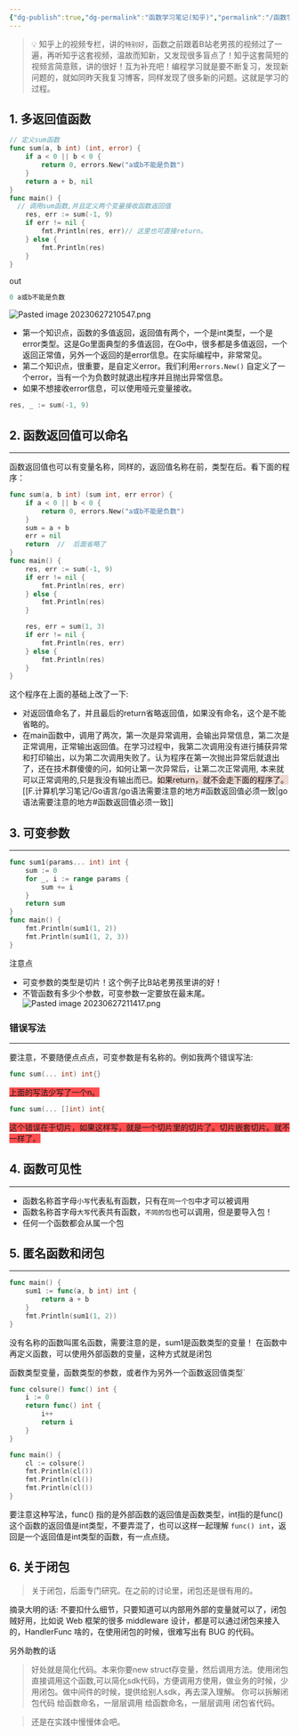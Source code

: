 ```yaml
---
{"dg-publish":true,"dg-permalink":"函数学习笔记(知乎)","permalink":"/函数学习笔记(知乎)/","noteIcon":"","created":"2022-07-19","updated":""}
---
```



>💡 知乎上的视频专栏，讲的`特别好`，函数之前跟着B站老男孩的视频过了一遍，再听知乎这套视频，温故而知新，又发现很多盲点了！知乎这套简短的视频言简意赅，讲的很好！互为补充吧！编程学习就是要不断复习，发现新问题的，就如同昨天我复习博客，同样发现了很多新的问题。这就是学习的过程。

## 1. 多返回值函数
```go
// 定义sum函数
func sum(a, b int) (int, error) {
	if a < 0 || b < 0 {
		return 0, errors.New("a或b不能是负数")
	}
	return a + b, nil
}
func main() {
  // 调用sum函数,并且定义两个变量接收函数返回值
	res, err := sum(-1, 9)
	if err != nil {
		fmt.Println(res, err)// 这里也可直接return。
	} else {
		fmt.Println(res)
	}
}
```

out
```go
0 a或b不能是负数
```
![Pasted image 20230627210547.png](/img/user/Z.image/Go/Pasted%20image%2020230627210547.png)

-   第一个知识点，函数的多值返回，返回值有两个，一个是int类型，一个是error类型。这是Go里面典型的多值返回，在Go中，很多都是多值返回，一个返回正常值，另外一个返回的是error信息。在实际编程中，非常常见。
-   第二个知识点，很重要，是自定义error。我们利用`errors.New()` 自定义了一个error，当有一个为负数时就退出程序并且抛出异常信息。
-   如果不想接收error信息，可以使用哑元变量接收。

```go
res, _ := sum(-1, 9)
```

## 2. 函数返回值可以命名
---
函数返回值也可以有变量名称，同样的，返回值名称在前，类型在后。看下面的程序：
```go
func sum(a, b int) (sum int, err error) {
	if a < 0 || b < 0 {
		return 0, errors.New("a或b不能是负数")
	}
	sum = a + b
	err = nil
	return  //  后面省略了
}
func main() {
	res, err := sum(-1, 9)
	if err != nil {
		fmt.Println(res, err)
	} else {
		fmt.Println(res)
	}

	res, err = sum(1, 3)
	if err != nil {
		fmt.Println(res, err)
	} else {
		fmt.Println(res)
	}
}
```

这个程序在上面的基础上改了一下:
-   对返回值命名了，并且最后的return省略返回值，如果没有命名，这个是不能省略的。
-   在main函数中，调用了两次，第一次是异常调用，会输出异常信息，第二次是正常调用，正常输出返回值。在学习过程中，我第二次调用没有进行捕获异常和打印输出，以为第二次调用失败了。认为程序在第一次抛出异常后就退出了，还在技术群傻傻的问，如何让第一次异常后，让第二次正常调用, 本来就可以正常调用的,只是我没有输出而已。<span style="background:rgba(163, 67, 31, 0.2)">如果return，就不会走下面的程序了。</span>
[[F.计算机学习笔记/Go语言/go语法需要注意的地方#函数返回值必须一致\|go语法需要注意的地方#函数返回值必须一致]]
## 3. 可变参数
---
```go
func sum1(params... int) int {
	sum := 0
	for _, i := range params {
		sum += i
	}
	return sum
}
func main() {
	fmt.Println(sum1(1, 2))
	fmt.Println(sum1(1, 2, 3))
}
```

注意点
-   可变参数的类型是切片！这个例子比B站老男孩里讲的好！
-   不管函数有多少个参数，可变参数一定要放在最末尾。
![Pasted image 20230627211417.png](/img/user/Z.image/Go/Pasted%20image%2020230627211417.png)

### 错误写法
---
要注意，不要随便点点点，可变参数是有名称的。例如我两个错误写法:
```go
func sum(... int) int{}
```
<span style="background:#ff4d4f">上面的写法少写了一个n。</span>

```go
func sum(... []int) int{
```
<span style="background:#ff4d4f">这个错误在于切片，如果这样写，就是一个切片里的切片了。切片嵌套切片。就不一样了。</span>

## 4. 函数可见性
---
-   函数名称首字母`小写`代表私有函数，只有在`同一个包`中才可以被调用
-   函数名称首字母`大写`代表共有函数，`不同的包`也可以调用，但是要导入包！
-   任何一个函数都会从属一个包

## 5. 匿名函数和闭包
---
```go
func main() {
	sum1 := func(a, b int) int {
		return a + b
	}
	fmt.Println(sum1(1, 2))
}
```

没有名称的函数叫匿名函数，需要注意的是，sum1是函数类型的变量！
在函数中再定义函数，可以使用外部函数的变量，这种方式就是闭包

函数类型变量，函数类型的参数，或者作为另外一个函数返回值类型`
```go
func colsure() func() int {
	i := 0
	return func() int {
		i++
		return i
	}
}

func main() {
	cl := colsure()
	fmt.Println(cl())
	fmt.Println(cl())
	fmt.Println(cl())
}
```

要注意这种写法，func() 指的是外部函数的返回值是函数类型，int指的是func()这个函数的返回值是int类型，不要弄混了，也可以这样一起理解 `func() int`，返回是一个返回值是int类型的函数，有一点点绕。

## 6. 关于闭包

> 关于闭包，后面专门研究。在之前的讨论里，闭包还是很有用的。

摘录大明的话:
    不要扣什么细节，只要知道可以内部用外部的变量就可以了，闭包贼好用，比如说 Web 框架的很多 middleware 设计，都是可以通过闭包来接入的，HandlerFunc 啥的，在使用闭包的时候，很难写出有 BUG 的代码。


另外助教的话
>好处就是简化代码。本来你要new struct存变量，然后调用方法。使用闭包直接调用这个函数,可以简化sdk代码，方便调用方使用，做业务的时候，少用闭包。做中间件的时候，提供给别人sdk，再去深入理解。 你可以拆解闭包代码 给函数命名，一层层调用 给函数命名，一层层调用 闭包省代码。


>   还是在实践中慢慢体会吧。
